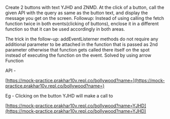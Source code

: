 Create 2 buttons with text YJHD and ZNMD. At the click of a button, call the given API with the query as same as the button text, and display the message you get on the screen. 
Followup: Instead of using calling the fetch function twice in both events(clicking of buttons), enclose it in a different function so that it can be used accordingly in both areas.

The trick in the follow-up: addEventListerner methods do not require any additional parameter to be attached in the function that is passed as 2nd parameter otherwise that function gets called there itself on the spot instead of executing the function on the event. Solved by using arrow Function

API -

[https://mock-practice.prakhar10v.repl.co/bollywood?name=](https://mock-practice.prakhar10v.repl.co/bollywood?name=)

Eg - Clicking on the button YJHD will make a call to

[https://mock-practice.prakhar10v.repl.co/bollywood?name=YJHD](https://mock-practice.prakhar10v.repl.co/bollywood?name=YJHD)